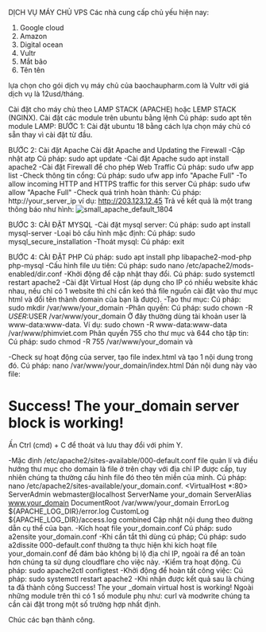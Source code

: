 DỊCH VỤ MÁY CHỦ VPS
Các nhà cung cấp chủ yếu hiện nay:
1. Google cloud
2. Amazon 
3. Digital ocean
4. Vultr
5. Mắt bão
6. Tên tên

lựa chọn cho gói dịch vụ máy chủ của baochaupharm.com là Vultr với giá dịch vụ là 12usd/tháng.

Cài đặt cho máy chủ theo LAMP STACK (APACHE) hoặc LEMP STACK (NGINX).
Cài đặt các module trên ubuntu bằng lệnh 
Cú pháp: sudo apt tên module
LAMP:
BƯỚC 1: Cài đặt ubuntu 18 bằng cách lựa chọn máy chủ có sẵn thay vì cài đặt từ đầu.

BƯỚC 2: Cài đặt Apache
Cài đặt Apache and Updating the Firewall
-Cập nhật atp
Cú pháp: sudo apt update
-Cài đặt Apache
sudo apt install apache2
-Cài đặt Firewall để cho phép Web Traffic
Cú pháp: sudo ufw app list
-Check thông tin cổng:
Cú pháp: sudo ufw app info "Apache Full"
-To allow incoming HTTP and HTTPS traffic for this server
Cú pháp: sudo ufw allow "Apache Full"
-Check quá trình hoàn thành:
Cú pháp: http://your_server_ip ví dụ: http://203.123.12.45
Trả về kết quả là một trang thông báo như hình:
![small_apache_default_1804](https://user-images.githubusercontent.com/109997053/232965487-cb5b8bcc-98f5-48b4-89ea-4b589191a23e.png)

BƯỚC 3: CÀI ĐẶT MYSQL
-Cài đặt mysql server:
Cú pháp: sudo apt install mysql-server
-Loại bỏ cấu hình mặc định:
Cú pháp: sudo mysql_secure_installation
-Thoát mysql:
Cú pháp: exit

BƯỚC 4: CÀI ĐẶT PHP
Cú pháp: sudo apt install php libapache2-mod-php php-mysql
-Cấu hình file ưu tiên:
Cú pháp: sudo nano /etc/apache2/mods-enabled/dir.conf
-Khởi động để cập nhật thay đổi.
Cú pháp: sudo systemctl restart apache2
-Cài đặt Virtual Host (áp dụng cho IP có nhiều website khác nhau, nếu chỉ có 1 website thì chỉ cần keó thả file nguồn cài đặt vào thư mục html và đổi tên thành domain của bạn là được).
-Tạo thư mục:
Cú pháp: sudo mkdir /var/www/your_domain
-Phân quyền:
Cú pháp: sudo chown -R $USER:$USER /var/www/your_domain
Ở đây thường dùng tài khoản user là www-data:www-data. 
Ví dụ: sudo chown -R www-data:www-data /var/www/phimviet.com
Phân quyền 755 cho thư mục và 644 cho tập tin:
Cú pháp: sudo chmod -R 755 /var/www/your_domain và 

-Check sự hoạt động của server, tạo file index.html và tạo 1 nội dung trong đó.
Cú pháp: nano /var/www/your_domain/index.html
Dán nội dung này vào file:
<html>
    <head>
        <title>Welcome to Your_domain!</title>
    </head>
    <body>
        <h1>Success!  The your_domain server block is working!</h1>
    </body>
</html>

Ấn Ctrl (cmd) + C để thoát và lưu thay đổi với phím Y.

-Mặc định /etc/apache2/sites-available/000-default.conf file quản lí và điều hướng thư mục cho domain là file ở trên chạy với địa chỉ IP được cấp, tuy nhiên chúng ta thường cấu hình file đó theo tên miền của mình.
Cú pháp: nano /etc/apache2/sites-available/your_domain.conf.
<VirtualHost *:80>
    ServerAdmin webmaster@localhost
    ServerName your_domain
    ServerAlias www.your_domain
    DocumentRoot /var/www/your_domain
    ErrorLog ${APACHE_LOG_DIR}/error.log
    CustomLog ${APACHE_LOG_DIR}/access.log combined
</VirtualHost>
Cập nhật nội dung theo đường dẫn cụ thể của bạn.
-Kích hoạt file your_domain.conf 
Cú pháp: sudo a2ensite your_domain.conf
-Khi cần tắt thì dùng cú pháp;
Cú pháp: sudo a2dissite 000-default.conf thường ta thực hiện khi kích hoạt file your_domain.conf để đám bảo không bị lộ địa chỉ IP, ngoài ra để an toàn hơn chúng ta sử dụng cloudflare cho việc này.
-Kiểm tra hoạt động.
Cú pháp: sudo apache2ctl configtest
-Khởi động để hoàn tất công việc:
Cú pháp: sudo systemctl restart apache2
-Khi nhận được kết quả sau là chúng ta đã thành công
Success! The your _domain virtual host is working!
Ngoài những module trên thì có 1 số module phụ như:
curl và modwrite chúng ta cần cài đặt trong một số trường hợp nhất định.

Chúc các bạn thành công.









